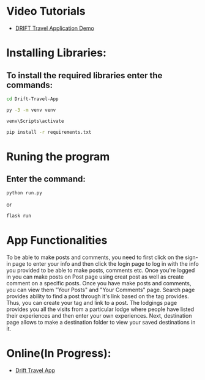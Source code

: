 # Video Tutorials
- [DRIFT Travel Application Demo](https://www.youtube.com/watch?v=Ko7mQcthbL0&t=79s)

# Installing Libraries:

## To install the required libraries enter the commands:

```bash
cd Drift-Travel-App
```

```bash
py -3 -m venv venv
```

```bash
venv\Scripts\activate
```

```bash
pip install -r requirements.txt
```

# Runing the program

## Enter the command:

```bash
python run.py
```

or 

```bash
flask run
```

# App Functionalities

To be able to make posts and comments, you need to first click on the sign-in page to enter your info and then click the login page to log in with the info you provided to be able to make posts, comments etc. Once you're logged in you can make posts on Post page using creat post as well as create comment on a specific posts. Once you have make posts and comments, you can view them "Your Posts" and "Your Comments" page. Search page provides ability to find a post through it's link based on the tag provides. Thus, you can create your tag and link to a post. The lodgings page provides you all the visits from a particular lodge where people have listed their experiences and then enter your own experiences. Next, destination page allows to make a destination folder to view your saved destinations in it.

# Online(In Progress):

- [Drift Travel App](http://syedalamhusain.pythonanywhere.com/)
